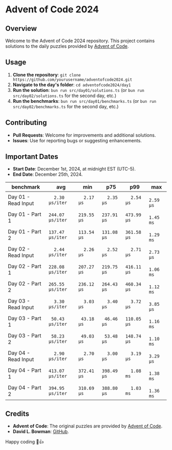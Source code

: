 # Advent of Code 2024

## Overview
Welcome to the Advent of Code 2024 repository. This project contains solutions to the daily puzzles provided by [Advent of Code](https://adventofcode.com/).

## Usage
1. **Clone the repository**: `git clone https://github.com/yourusername/adventofcode2024.git`
2. **Navigate to the day's folder**: `cd adventofcode2024/day1`
3. **Run the solution**: `bun run src/day01/solutions.ts` (or `bun run src/day02/solutions.ts` for the second day, etc.)
4. **Run the benchmarks**: `bun run src/day01/benchmarks.ts` (or `bun run src/day02/benchmarks.ts` for the second day, etc.)

## Contributing
- **Pull Requests**: Welcome for improvements and additional solutions.
- **Issues**: Use for reporting bugs or suggesting enhancements.

## Important Dates
- **Start Date**: December 1st, 2024, at midnight EST (UTC-5).
- **End Date**: December 25th, 2024.

| benchmark           |              avg |         min |         p75 |         p99 |         max |
| ------------------- | ---------------- | ----------- | ----------- | ----------- | ----------- |
| Day 01 - Read Input | `  2.30 µs/iter` | `  2.17 µs` | `  2.35 µs` | `  2.54 µs` | `  2.59 µs` |
| Day 01 - Part 1     | `244.07 µs/iter` | `219.55 µs` | `237.91 µs` | `473.99 µs` | `  1.45 ms` |
| Day 01 - Part 2     | `137.47 µs/iter` | `113.54 µs` | `131.08 µs` | `361.58 µs` | `  1.29 ms` |
| Day 02 - Read Input | `  2.44 µs/iter` | `  2.26 µs` | `  2.52 µs` | `  2.71 µs` | `  2.73 µs` |
| Day 02 - Part 1     | `228.08 µs/iter` | `207.27 µs` | `219.75 µs` | `416.11 µs` | `  1.06 ms` |
| Day 02 - Part 2     | `265.55 µs/iter` | `236.12 µs` | `264.43 µs` | `460.34 µs` | `  1.12 ms` |
| Day 03 - Read Input | `  3.30 µs/iter` | `  3.03 µs` | `  3.40 µs` | `  3.72 µs` | `  3.85 µs` |
| Day 03 - Part 1     | ` 50.43 µs/iter` | ` 43.18 µs` | ` 46.46 µs` | `110.05 µs` | `  1.16 ms` |
| Day 03 - Part 2     | ` 58.23 µs/iter` | ` 49.03 µs` | ` 53.48 µs` | `148.74 µs` | `  1.10 ms` |
| Day 04 - Read Input | `  2.90 µs/iter` | `  2.70 µs` | `  3.00 µs` | `  3.19 µs` | `  3.29 µs` |
| Day 04 - Part 1     | `413.07 µs/iter` | `372.41 µs` | `398.49 µs` | `  1.08 ms` | `  1.38 ms` |
| Day 04 - Part 2     | `394.95 µs/iter` | `310.69 µs` | `388.80 µs` | `  1.03 ms` | `  1.36 ms` |

## Credits
- **Advent of Code**: The original puzzles are provided by [Advent of Code](https://adventofcode.com/).
- **David L. Bowman**: [GitHub](https://github.com/davidlbowman).

Happy coding 🎄👍